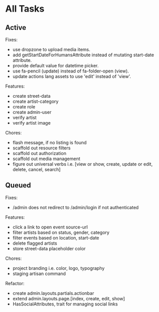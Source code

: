 # All Tasks

## Active

Fixes:

- use dropzone to upload media items.
- add getStartDateForHumansAttribute instead of mutating start-date attribute.
- provide default value for datetime picker.
- use fa-pencil (update) instead of fa-folder-open (view).
- update actions lang assets to use 'edit' instead of 'view'.

Features:

- create street-data
- create artist-category
- create role
- create admin-user
- verify artist
- verify artist image

Chores:

- flash message, if no listing is found
- scaffold out resource filters
- scaffold out authorization
- scaffold out media management
- figure out universal verbs i.e. [view or show, create, update or edit, delete, cancel, search]

## Queued

Fixes:

- /admin does not redirect to /admin/login if not authenticated

Features:

- click a link to open event source-url
- filter artists based on status, gender, category
- filter events based on location, start-date
- delete flagged artists
- store street-data placeholder color

Chores:

- project branding i.e. color, logo, typography
- staging artisan command

Refactor:

- create admin.layouts.partials.actionbar
- extend admin.layouts.page.[index, create, edit, show]
- HasSocialAttributes, trait for managing social links
